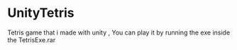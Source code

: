 # UnityTetris
Tetris game that i made with unity ,
You can play it by running the exe inside the TetrisExe.rar
